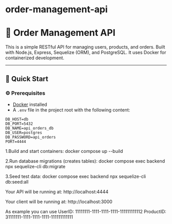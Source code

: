# order-management-api

# 🧾 Order Management API

This is a simple RESTful API for managing users, products, and orders. Built with Node.js, Express, Sequelize (ORM), and PostgreSQL. It uses Docker for containerized development.

---

## 🚀 Quick Start

### ⚙️ Prerequisites

- [Docker](https://www.docker.com/) installed
- A `.env` file in the project root with the following content:

```env
DB_HOST=db
DB_PORT=5432
DB_NAME=api_orders_db
DB_USER=postgres
DB_PASSWORD=api_orders
PORT=4444
```

1.Build and start containers:
docker compose up --build 

2.Run database migrations (creates tables):
docker compose exec backend npx sequelize-cli db:migrate

3.Seed test data:
docker compose exec backend npx sequelize-cli db:seed:all

Your API will be running at:
http://localhost:4444

Your client will be running at:
http://localhost:3000

As example you can use
UserID: 11111111-1111-1111-1111-111111111112
ProductID: 31111111-1111-1111-1111-111111111111

